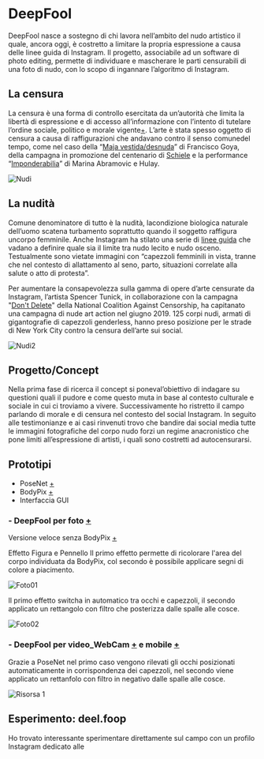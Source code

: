 # DeepFool
DeepFool nasce a sostegno di chi lavora nell’ambito del nudo artistico il quale, ancora oggi, è costretto a limitare la propria espressione a causa delle linee guida di Instagram. Il progetto, associabile ad un software di photo editing, permette di individuare e mascherare le parti censurabili di una foto di nudo, con lo scopo di ingannare l’algoritmo di Instagram.

## La censura 
La censura è una forma di controllo esercitata da un’autorità che limita la libertà di espressione e di accesso all’informazione con l’intento di tutelare l’ordine sociale, politico e morale vigente[+](https://magazine.artland.com/the-fear-of-artcontemporary-art-censorship/). L’arte è stata spesso oggetto di censura a causa di raffigurazioni che andavano contro il senso comunedel tempo, come nel caso della “[Maja vestida/desnuda](https://libreriamo.it/arte/le-10-opere-censurate-storia-arte/)” di Francisco Goya, della campagna in promozione del centenario di [Schiele](https://www.theguardian.com/cities/2018/oct/08/repulsiveto-children-and-adults-howexplicit-should-public-art-get) e la performance  “[Imponderabilia](http://www.artefiera.it/osservatorio-artefiera/renatobarilli/10131.html?FROM=site)” di Marina Abramovic e Hulay. 

![Nudi](https://user-images.githubusercontent.com/60677625/122681590-433a0280-d1f5-11eb-83ed-8ce5298ed40d.jpg)

## La nudità
Comune denominatore di tutto è la nudità, lacondizione biologica naturale dell’uomo scatena turbamento soprattutto quando il soggetto raffigura uncorpo femminile. Anche Instagram ha stilato una serie di [linee guida](https://www.facebook.com/communitystandards/adult_nudity_sexual_activity) che vadano a definire quale sia il limite tra nudo lecito e nudo osceno. Testualmente sono vietate immagini con “capezzoli femminili in vista, tranne che nel contesto di allattamento al seno, parto, situazioni correlate alla salute o atto di protesta”.

Per aumentare la consapevolezza sulla gamma di opere d’arte censurate da Instagram, l’artista Spencer Tunick, in collaborazione con la campagna "[Don't Delete](https://dontdelete.art/)" della National Coalition Against Censorship, ha capitanato una campagna di nude art action nel giugno 2019. 125 corpi nudi, armati di gigantografie di capezzoli genderless, hanno preso posizione per le strade di New York City contro la censura dell’arte sui social.

![Nudi2](https://user-images.githubusercontent.com/60677625/122681969-2d2d4180-d1f7-11eb-841a-6a56b8a5dd81.jpg)

## Progetto/Concept
Nella prima fase di ricerca il concept si poneval’obiettivo di indagare su questioni quali il pudore e come questo muta in base al contesto culturale e sociale in cui ci troviamo a vivere. Successivamente ho ristretto il campo parlando di morale e di censura nel contesto del social Instagram. In seguito alle testimonianze e ai casi rinvenuti trovo che bandire dai social media tutte le immagini fotografiche del corpo nudo forzi un regime anacronistico che pone limiti all’espressione di artisti, i quali sono costretti ad autocensurarsi.

## Prototipi
- PoseNet [+](https://learn.ml5js.org/#/reference/posenet)
- BodyPix [+](https://learn.ml5js.org/#/reference/bodypix)
- Interfaccia GUI

### - DeepFool per foto [+](https://editor.p5js.org/kaappa/full/tlxHlf9u4) 
Versione veloce senza BodyPix [+](https://editor.p5js.org/kaappa/full/yoEy-JMX0)

Effetto Figura e Pennello
Il primo effetto permette di ricolorare l'area del corpo individuata da BodyPix, col secondo è possibile applicare segni di colore a piacimento.

![Foto01](https://user-images.githubusercontent.com/60677625/122681002-7fb82f00-d1f2-11eb-8bdf-86d81c9d27dd.jpg)

Il primo effetto switcha in automatico tra occhi e capezzoli, il secondo applicato un rettangolo con filtro che posterizza dalle spalle alle cosce.

![Foto02](https://user-images.githubusercontent.com/60677625/122682014-6665b180-d1f7-11eb-86c2-5ae9891d57bc.jpg)

### - DeepFool per video_WebCam [+](https://editor.p5js.org/kaappa/full/M3Euzb-gV) e mobile [+](https://editor.p5js.org/kaappa/full/r20UfuKeB)
Grazie a PoseNet nel primo caso vengono rilevati gli occhi posizionati automaticamente in corrispondenza dei capezzoli, nel secondo viene applicato un rettanfolo con filtro in negativo dalle spalle alle cosce.

![Risorsa 1](https://user-images.githubusercontent.com/60677625/122682255-a9745480-d1f8-11eb-81e1-7f55617353e5.png)

## Esperimento: deel.foop
Ho trovato interessante sperimentare direttamente sul campo con un profilo Instagram dedicato alle







